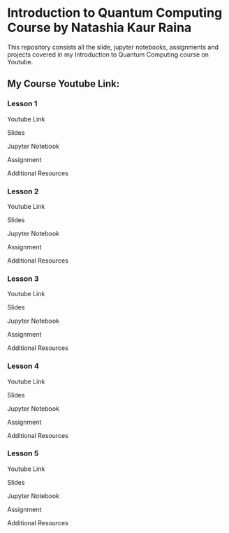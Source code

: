 # Introduction to Quantum Computing Course by Natashia Kaur Raina
This repository consists all the slide, jupyter notebooks, assignments and projects covered in my Introduction to Quantum Computing course on Youtube.

<b><h2>My Course Youtube Link:</b></h2>

<b><h3>Lesson 1</h3></b>

Youtube Link

Slides

Jupyter Notebook

Assignment

Additional Resources

<b><h3>Lesson 2</h3></b>

Youtube Link

Slides

Jupyter Notebook

Assignment

Additional Resources

<b><h3>Lesson 3</h3></b>

Youtube Link

Slides

Jupyter Notebook

Assignment

Additional Resources

<b><h3>Lesson 4</h3></b>

Youtube Link

Slides

Jupyter Notebook

Assignment

Additional Resources

<b><h3>Lesson 5</h3></b>

Youtube Link

Slides

Jupyter Notebook

Assignment

Additional Resources

